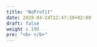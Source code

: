 ```yaml
---
title: "NoProfit"
date: 2020-04-24T22:47:10+02:00
draft: false
weight : 190
pre: "<b> </b>"
---
```

